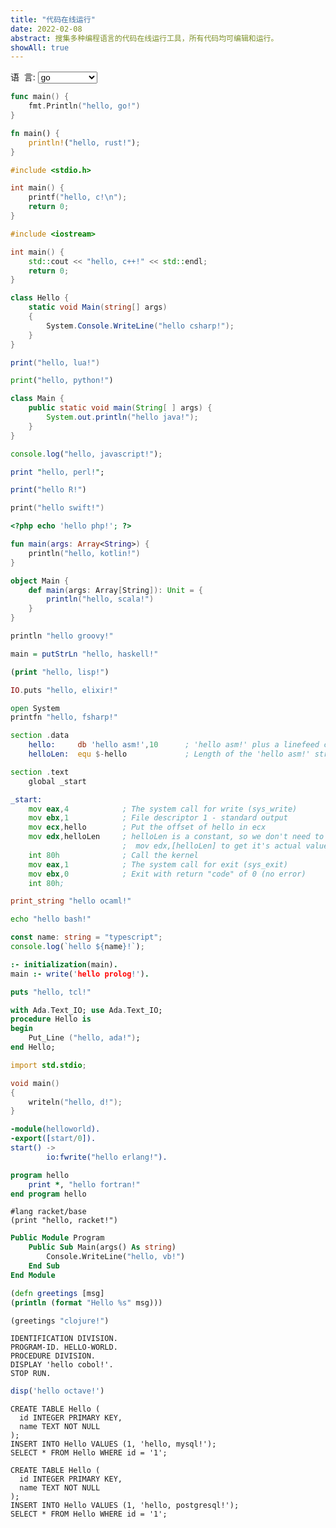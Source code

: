 ```yaml
---
title: "代码在线运行"
date: 2022-02-08
abstract: 搜集多种编程语言的代码在线运行工具，所有代码均可编辑和运行。
showAll: true
---
```


<span>
<label for="languages" style="margin: 0">语&nbsp;&nbsp;言:</label>
<select name="languages" id="languages-selector">
  <option value="go">go</option>

  <option value="ada">ada</option>
  <option value="assembly">assembly</option>
  <option value="bash">bash</option>
  <option value="c">c</option>
  <option value="clojure">clojure</option>
  <option value="cobol">cobol</option>
  <option value="cpp">c++</option>
  <option value="csharp">c#</option>
  <option value="d">D</option>
  <option value="elixir">elixir</option>
  <option value="erlang">erlang</option>
  <option value="fortran">fortran</option>
  <option value="fsharp">f#</option>
  <option value="groovy">groovy</option>
  <option value="haskell">haskell</option>
  <option value="java">java</option>
  <option value="javascript">javascript</option>
  <option value="jshell">jshell</option>
  <option value="kotlin">kotlin</option>
  <option value="lisp">lisp</option>
  <option value="lua">lua</option>
  <option value="mongodb">mongodb</option>
  <option value="mysql">mysql</option>
  <option value="ocaml">ocaml</option>
  <option value="octave">octave</option>
  <option value="pascal">pascal</option>
  <option value="perl">perl</option>
  <option value="php">php</option>
  <option value="postgresql">postgresql</option>
  <option value="prolog">prolog</option>
  <option value="python">python</option>
  <option value="r">R</option>
  <option value="racket">racket</option>
  <option value="redis">redis</option>
  <option value="rust">rust</option>
  <option value="scala">scala</option>
  <option value="sqlite">sqlite</option>
  <option value="swift">swift</option>
  <option value="tcl">tcl</option>
  <option value="typescript">typescript</option>
  <option value="vb">Visual Basic</option>
</select>
</span>
<style>

</style>
<script>
document.addEventListener('DOMContentLoaded',function(){
	var dropdownElementList = [].slice.call(document.querySelectorAll('.dropdown-toggle'))
	var dropdownList = dropdownElementList.map(function (dropdownToggleEl) {
		return new bootstrap.Dropdown(dropdownToggleEl);
	})
	if (window.codeblock) {
		var codes = {};
		document.querySelectorAll('.highlight').forEach(function(h) {
			if (h.hasAttribute("hidden")) {
				var code = h.querySelector("pre > code");
				var lang = code.getAttribute("data-lang");
				if (lang) {
					codes[codeblock.languageName(lang)] = code.innerText;
				}
			}
		});
		console.log("codes", codes);
		codeblock.bindSelector({
			selector: "#languages-selector",
			editor: "global-code-editor",
			codes: codes
		});
	} else {
		console.log("codeblock undefined");
	}
})
</script>

```go {code="global-code-editor+xws" id="global-code-editor" code-height="500px"}
func main() {
	fmt.Println("hello, go!")
}
```

```rust {hidden="true"}
fn main() {
	println!("hello, rust!");
}
```

```c {hidden="true"}
#include <stdio.h>

int main() {
	printf("hello, c!\n");
	return 0;
}
```

```cpp {hidden="true"}
#include <iostream>

int main() {
	std::cout << "hello, c++!" << std::endl;
	return 0;
}
```

```csharp {hidden="true"}
class Hello {
	static void Main(string[] args)
	{
		System.Console.WriteLine("hello csharp!");
	}
}
```

```lua {hidden="true"}
print("hello, lua!")
```

```python {hidden="true"}
print("hello, python!")
```

```java {hidden="true"}
class Main {
    public static void main(String[ ] args) {
        System.out.println("hello java!");
    }
}
```

```js {hidden="true"}
console.log("hello, javascript!");
```

```perl {hidden="true"}
print "hello, perl!";
```

```r {hidden="true"}
print("hello R!")
```

```swift {hidden="true"}
print("hello swift!")
```

```php {hidden="true"}
<?php echo 'hello php!'; ?>
```

```kotlin {hidden="true"}
fun main(args: Array<String>) {
	println("hello, kotlin!")
}
```

```scala {hidden="true"}
object Main {
	def main(args: Array[String]): Unit = {
		println("hello, scala!")
	}
}
```

```groovy {hidden="true"}
println "hello groovy!"
```

```haskell {hidden="true"}
main = putStrLn "hello, haskell!"
```

```lisp {hidden="true"}
(print "hello, lisp!")
```

```elixir {hidden="true"}
IO.puts "hello, elixir!"
```

```fsharp {hidden="true"}
open System
printfn "hello, fsharp!"
```

```asm {hidden="true"}
section .data
	hello:     db 'hello asm!',10      ; 'hello asm!' plus a linefeed character
	helloLen:  equ $-hello             ; Length of the 'hello asm!' string

section .text
	global _start

_start:
	mov eax,4            ; The system call for write (sys_write)
	mov ebx,1            ; File descriptor 1 - standard output
	mov ecx,hello        ; Put the offset of hello in ecx
	mov edx,helloLen     ; helloLen is a constant, so we don't need to say
	                     ;  mov edx,[helloLen] to get it's actual value
	int 80h              ; Call the kernel
	mov eax,1            ; The system call for exit (sys_exit)
	mov ebx,0            ; Exit with return "code" of 0 (no error)
	int 80h;
```

```ocaml {hidden="true"}
print_string "hello ocaml!"
```

```bash {hidden="true"}
echo "hello bash!"
```

```ts {hidden="true"}
const name: string = "typescript";
console.log(`hello ${name}!`);
```

```prolog {hidden="true"}
:- initialization(main).
main :- write('hello prolog!').
```

<div class="highlight" hidden>
<pre class="language-jshell"><code class="language-jshell" data-lang="jshell">System.out.println("hello jshell!");</code></pre>
</div>

```tcl {hidden="true"}
puts "hello, tcl!"
```

```ada {hidden="true"}
with Ada.Text_IO; use Ada.Text_IO;
procedure Hello is
begin
	Put_Line ("hello, ada!");
end Hello;
```

```d {hidden="true"}
import std.stdio;

void main()
{
	writeln("hello, d!");
}
```

```erlang {hidden="true"}
-module(helloworld).
-export([start/0]).
start() ->
		io:fwrite("hello erlang!").
```

```fortran {hidden="true"}
program hello
	print *, "hello fortran!"
end program hello
```

```racket {hidden="true"}
#lang racket/base
(print "hello, racket!")
```

```vb {hidden="true"}
Public Module Program
	Public Sub Main(args() As string)
		Console.WriteLine("hello, vb!")
	End Sub
End Module
```

```clojure {hidden="true"}
(defn greetings [msg]
(println (format "Hello %s" msg)))

(greetings "clojure!")
```

```cobol {hidden="true"}
IDENTIFICATION DIVISION.
PROGRAM-ID. HELLO-WORLD.
PROCEDURE DIVISION.
DISPLAY 'hello cobol!'.
STOP RUN.
```

<div class="highlight" hidden>
<pre class="language-pascal"><code class="language-pascal" data-lang="pascal">program Hello;
begin
  writeln ('hello pascal!')
end.</code></pre>
</div>

```octave {hidden="true"}
disp('hello octave!')
```


```mysql {hidden="true"}
CREATE TABLE Hello (
  id INTEGER PRIMARY KEY,
  name TEXT NOT NULL
);
INSERT INTO Hello VALUES (1, 'hello, mysql!');
SELECT * FROM Hello WHERE id = '1';
```

```postgresql {hidden="true"}
CREATE TABLE Hello (
  id INTEGER PRIMARY KEY,
  name TEXT NOT NULL
);
INSERT INTO Hello VALUES (1, 'hello, postgresql!');
SELECT * FROM Hello WHERE id = '1';
```

<div class="highlight" hidden>
<pre class="language-sqlite"><code class="language-sqlite" data-lang="sqlite">CREATE TABLE Hello (
  id INTEGER PRIMARY KEY,
  name TEXT NOT NULL
);
INSERT INTO Hello VALUES (1, 'hello, sqlite!');
SELECT * FROM Hello WHERE id = '1';
</code></pre>
</div>

<div class="highlight" hidden>
<pre class="language-mongodb"><code class="language-mongodb" data-lang="mongodb">db.helloworld.insertMany([
  {id: 1, name: 'hello, mongodb' },
]);
db.helloworld.find({id: 1});
</code></pre>
</div>

<div class="highlight" hidden>
<pre class="language-redis"><code class="language-redis" data-lang="redis">set key 'hello, redis!'
get key
</code></pre>
</div>
